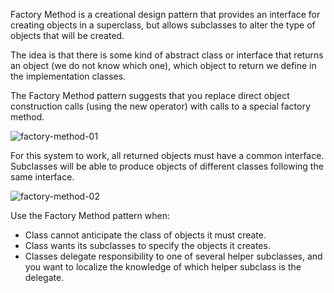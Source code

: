 Factory Method is a creational design pattern that provides an interface for creating objects 
in a superclass, but allows subclasses to alter the type of objects that will be created.

The idea is that there is some kind of abstract class or interface that returns an object 
(we do not know which one), which object to return we define in the implementation classes.

The Factory Method pattern suggests that you replace direct object construction calls 
(using the new operator) with calls to a special factory method. 

![factory-method-01](https://raw.githubusercontent.com/AdilhanKaikenov/gof-design-patterns/master/factory-method/etc/factory-method-01.jpg)

For this system to work, all returned objects must have a common interface. 
Subclasses will be able to produce objects of different classes following the same interface.

![factory-method-02](https://raw.githubusercontent.com/AdilhanKaikenov/gof-design-patterns/master/factory-method/etc/factory-method-02.jpg)

Use the Factory Method pattern when:

* Class cannot anticipate the class of objects it must create.
* Class wants its subclasses to specify the objects it creates.
* Classes delegate responsibility to one of several helper subclasses, and you want to localize the knowledge of which helper subclass is the delegate.